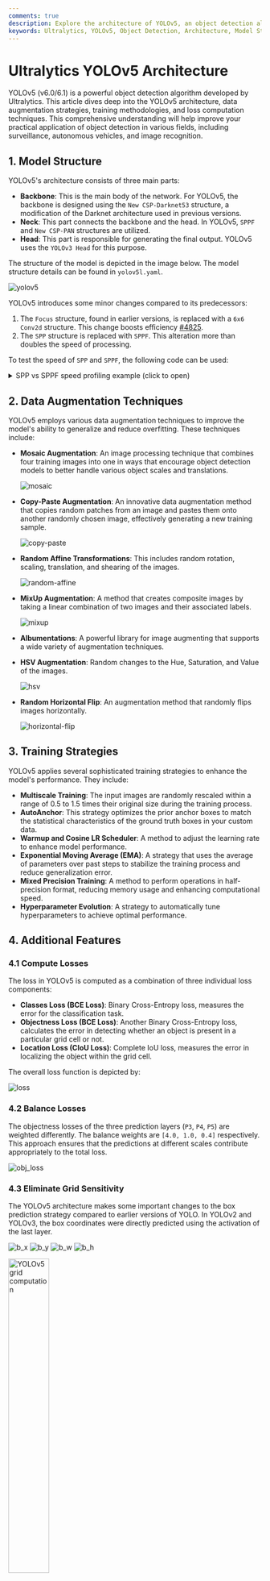 ```yaml
---
comments: true
description: Explore the architecture of YOLOv5, an object detection algorithm by Ultralytics. Understand the model structure, data augmentation methods, training strategies, and loss computation techniques.
keywords: Ultralytics, YOLOv5, Object Detection, Architecture, Model Structure, Data Augmentation, Training Strategies, Loss Computation
---
```


# Ultralytics YOLOv5 Architecture

YOLOv5 (v6.0/6.1) is a powerful object detection algorithm developed by Ultralytics. This article dives deep into the YOLOv5 architecture, data augmentation strategies, training methodologies, and loss computation techniques. This comprehensive understanding will help improve your practical application of object detection in various fields, including surveillance, autonomous vehicles, and image recognition.

## 1. Model Structure

YOLOv5's architecture consists of three main parts:

- **Backbone**: This is the main body of the network. For YOLOv5, the backbone is designed using the `New CSP-Darknet53` structure, a modification of the Darknet architecture used in previous versions.
- **Neck**: This part connects the backbone and the head. In YOLOv5, `SPPF` and `New CSP-PAN` structures are utilized.
- **Head**: This part is responsible for generating the final output. YOLOv5 uses the `YOLOv3 Head` for this purpose.

The structure of the model is depicted in the image below. The model structure details can be found in `yolov5l.yaml`.

![yolov5](https://user-images.githubusercontent.com/31005897/172404576-c260dcf9-76bb-4bc8-b6a9-f2d987792583.png)

YOLOv5 introduces some minor changes compared to its predecessors:

1. The `Focus` structure, found in earlier versions, is replaced with a `6x6 Conv2d` structure. This change boosts efficiency [#4825](https://github.com/ultralytics/yolov5/issues/4825).
2. The `SPP` structure is replaced with `SPPF`. This alteration more than doubles the speed of processing.

To test the speed of `SPP` and `SPPF`, the following code can be used:

<details>
<summary>SPP vs SPPF speed profiling example (click to open)</summary>

```python
import time

import torch
import torch.nn as nn


class SPP(nn.Module):
    def __init__(self):
        super().__init__()
        self.maxpool1 = nn.MaxPool2d(5, 1, padding=2)
        self.maxpool2 = nn.MaxPool2d(9, 1, padding=4)
        self.maxpool3 = nn.MaxPool2d(13, 1, padding=6)

    def forward(self, x):
        o1 = self.maxpool1(x)
        o2 = self.maxpool2(x)
        o3 = self.maxpool3(x)
        return torch.cat([x, o1, o2, o3], dim=1)


class SPPF(nn.Module):
    def __init__(self):
        super().__init__()
        self.maxpool = nn.MaxPool2d(5, 1, padding=2)

    def forward(self, x):
        o1 = self.maxpool(x)
        o2 = self.maxpool(o1)
        o3 = self.maxpool(o2)
        return torch.cat([x, o1, o2, o3], dim=1)


def main():
    input_tensor = torch.rand(8, 32, 16, 16)
    spp = SPP()
    sppf = SPPF()
    output1 = spp(input_tensor)
    output2 = sppf(input_tensor)

    print(torch.equal(output1, output2))

    t_start = time.time()
    for _ in range(100):
        spp(input_tensor)
    print(f"SPP time: {time.time() - t_start}")

    t_start = time.time()
    for _ in range(100):
        sppf(input_tensor)
    print(f"SPPF time: {time.time() - t_start}")


if __name__ == "__main__":
    main()
```

result:

```
True
SPP time: 0.5373051166534424
SPPF time: 0.20780706405639648
```

</details>

## 2. Data Augmentation Techniques

YOLOv5 employs various data augmentation techniques to improve the model's ability to generalize and reduce overfitting. These techniques include:

- **Mosaic Augmentation**: An image processing technique that combines four training images into one in ways that encourage object detection models to better handle various object scales and translations.

    ![mosaic](https://user-images.githubusercontent.com/31005897/159109235-c7aad8f2-1d4f-41f9-8d5f-b2fde6f2885e.png)

- **Copy-Paste Augmentation**: An innovative data augmentation method that copies random patches from an image and pastes them onto another randomly chosen image, effectively generating a new training sample.

    ![copy-paste](https://user-images.githubusercontent.com/31005897/159116277-91b45033-6bec-4f82-afc4-41138866628e.png)

- **Random Affine Transformations**: This includes random rotation, scaling, translation, and shearing of the images.

    ![random-affine](https://user-images.githubusercontent.com/31005897/159109326-45cd5acb-14fa-43e7-9235-0f21b0021c7d.png)

- **MixUp Augmentation**: A method that creates composite images by taking a linear combination of two images and their associated labels.

    ![mixup](https://user-images.githubusercontent.com/31005897/159109361-3b24333b-f481-478b-ae00-df7838f0b5cd.png)

- **Albumentations**: A powerful library for image augmenting that supports a wide variety of augmentation techniques.
- **HSV Augmentation**: Random changes to the Hue, Saturation, and Value of the images.

    ![hsv](https://user-images.githubusercontent.com/31005897/159109407-83d100ba-1aba-4f4b-aa03-4f048f815981.png)

- **Random Horizontal Flip**: An augmentation method that randomly flips images horizontally.

    ![horizontal-flip](https://user-images.githubusercontent.com/31005897/159109429-0d44619a-a76a-49eb-bfc0-6709860c043e.png)

## 3. Training Strategies

YOLOv5 applies several sophisticated training strategies to enhance the model's performance. They include:

- **Multiscale Training**: The input images are randomly rescaled within a range of 0.5 to 1.5 times their original size during the training process.
- **AutoAnchor**: This strategy optimizes the prior anchor boxes to match the statistical characteristics of the ground truth boxes in your custom data.
- **Warmup and Cosine LR Scheduler**: A method to adjust the learning rate to enhance model performance.
- **Exponential Moving Average (EMA)**: A strategy that uses the average of parameters over past steps to stabilize the training process and reduce generalization error.
- **Mixed Precision Training**: A method to perform operations in half-precision format, reducing memory usage and enhancing computational speed.
- **Hyperparameter Evolution**: A strategy to automatically tune hyperparameters to achieve optimal performance.

## 4. Additional Features

### 4.1 Compute Losses

The loss in YOLOv5 is computed as a combination of three individual loss components:

- **Classes Loss (BCE Loss)**: Binary Cross-Entropy loss, measures the error for the classification task.
- **Objectness Loss (BCE Loss)**: Another Binary Cross-Entropy loss, calculates the error in detecting whether an object is present in a particular grid cell or not.
- **Location Loss (CIoU Loss)**: Complete IoU loss, measures the error in localizing the object within the grid cell.

The overall loss function is depicted by:

![loss](https://latex.codecogs.com/svg.image?Loss=\lambda_1L_{cls}+\lambda_2L_{obj}+\lambda_3L_{loc})

### 4.2 Balance Losses

The objectness losses of the three prediction layers (`P3`, `P4`, `P5`) are weighted differently. The balance weights are `[4.0, 1.0, 0.4]` respectively. This approach ensures that the predictions at different scales contribute appropriately to the total loss.

![obj_loss](https://latex.codecogs.com/svg.image?L_{obj}=4.0\cdot&space;L_{obj}^{small}+1.0\cdot&space;L_{obj}^{medium}+0.4\cdot&space;L_{obj}^{large})

### 4.3 Eliminate Grid Sensitivity

The YOLOv5 architecture makes some important changes to the box prediction strategy compared to earlier versions of YOLO. In YOLOv2 and YOLOv3, the box coordinates were directly predicted using the activation of the last layer.

![b_x](<https://latex.codecogs.com/svg.image?b_x=\sigma(t_x)+c_x>)
![b_y](<https://latex.codecogs.com/svg.image?b_y=\sigma(t_y)+c_y>)
![b_w](https://latex.codecogs.com/svg.image?b_w=p_w\cdot&space;e^{t_w})
![b_h](https://latex.codecogs.com/svg.image?b_h=p_h\cdot&space;e^{t_h})

<img src="https://user-images.githubusercontent.com/31005897/158508027-8bf63c28-8290-467b-8a3e-4ad09235001a.png#pic_center" width=40% alt="YOLOv5 grid computation">

However, in YOLOv5, the formula for predicting the box coordinates has been updated to reduce grid sensitivity and prevent the model from predicting unbounded box dimensions.

The revised formulas for calculating the predicted bounding box are as follows:

![bx](<https://latex.codecogs.com/svg.image?b_x=(2\cdot\sigma(t_x)-0.5)+c_x>)
![by](<https://latex.codecogs.com/svg.image?b_y=(2\cdot\sigma(t_y)-0.5)+c_y>)
![bw](<https://latex.codecogs.com/svg.image?b_w=p_w\cdot(2\cdot\sigma(t_w))^2>)
![bh](<https://latex.codecogs.com/svg.image?b_h=p_h\cdot(2\cdot\sigma(t_h))^2>)

Compare the center point offset before and after scaling. The center point offset range is adjusted from (0, 1) to (-0.5, 1.5). Therefore, offset can easily get 0 or 1.

<img src="https://user-images.githubusercontent.com/31005897/158508052-c24bc5e8-05c1-4154-ac97-2e1ec71f582e.png#pic_center" width=40% alt="YOLOv5 grid scaling">

Compare the height and width scaling ratio(relative to anchor) before and after adjustment. The original yolo/darknet box equations have a serious flaw. Width and Height are completely unbounded as they are simply out=exp(in), which is dangerous, as it can lead to runaway gradients, instabilities, NaN losses and ultimately a complete loss of training. [refer this issue](https://github.com/ultralytics/yolov5/issues/471#issuecomment-662009779)

<img src="https://user-images.githubusercontent.com/31005897/158508089-5ac0c7a3-6358-44b7-863e-a6e45babb842.png#pic_center" width=40% alt="YOLOv5 unbounded scaling">

### 4.4 Build Targets

The build target process in YOLOv5 is critical for training efficiency and model accuracy. It involves assigning ground truth boxes to the appropriate grid cells in the output map and matching them with the appropriate anchor boxes.

This process follows these steps:

- Calculate the ratio of the ground truth box dimensions and the dimensions of each anchor template.

![rw](https://latex.codecogs.com/svg.image?r_w=w_{gt}/w_{at})

![rh](https://latex.codecogs.com/svg.image?r_h=h_{gt}/h_{at})

![rwmax](<https://latex.codecogs.com/svg.image?r_w^{max}=max(r_w,1/r_w)>)

![rhmax](<https://latex.codecogs.com/svg.image?r_h^{max}=max(r_h,1/r_h)>)

![rmax](<https://latex.codecogs.com/svg.image?r^{max}=max(r_w^{max},r_h^{max})>)

![match](https://latex.codecogs.com/svg.image?r^{max}<{\rm&space;anchor_t})

<img src="https://user-images.githubusercontent.com/31005897/158508119-fbb2e483-7b8c-4975-8e1f-f510d367f8ff.png#pic_center" width=70% alt="YOLOv5 IoU computation">

- If the calculated ratio is within the threshold, match the ground truth box with the corresponding anchor.

<img src="https://user-images.githubusercontent.com/31005897/158508771-b6e7cab4-8de6-47f9-9abf-cdf14c275dfe.png#pic_center" width=70% alt="YOLOv5 grid overlap">

- Assign the matched anchor to the appropriate cells, keeping in mind that due to the revised center point offset, a ground truth box can be assigned to more than one anchor. Because the center point offset range is adjusted from (0, 1) to (-0.5, 1.5). GT Box can be assigned to more anchors.

<img src="https://user-images.githubusercontent.com/31005897/158508139-9db4e8c2-cf96-47e0-bc80-35d11512f296.png#pic_center" width=70% alt="YOLOv5 anchor selection">

This way, the build targets process ensures that each ground truth object is properly assigned and matched during the training process, allowing YOLOv5 to learn the task of object detection more effectively.

## Conclusion

In conclusion, YOLOv5 represents a significant step forward in the development of real-time object detection models. By incorporating various new features, enhancements, and training strategies, it surpasses previous versions of the YOLO family in performance and efficiency.

The primary enhancements in YOLOv5 include the use of a dynamic architecture, an extensive range of data augmentation techniques, innovative training strategies, as well as important adjustments in computing losses and the process of building targets. All these innovations significantly improve the accuracy and efficiency of object detection while retaining a high degree of speed, which is the trademark of YOLO models.
